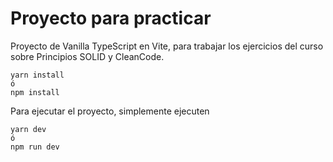 # Proyecto para practicar

Proyecto de Vanilla TypeScript en Vite, para trabajar los ejercicios del curso sobre Principios SOLID y CleanCode.

```
yarn install
ó
npm install
```

Para ejecutar el proyecto, simplemente ejecuten
```
yarn dev
ó
npm run dev
```